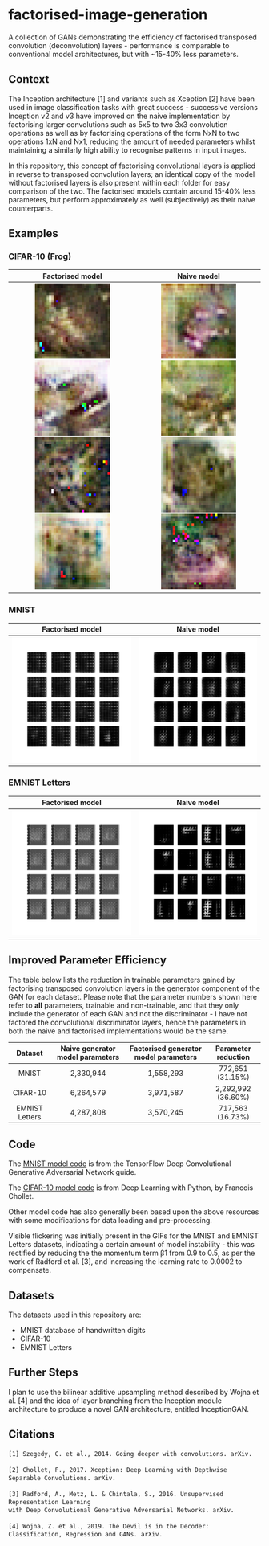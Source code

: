 # factorised-image-generation
A collection of GANs demonstrating the efficiency of factorised transposed convolution (deconvolution) layers - performance is comparable to conventional model architectures, but with ~15-40% less parameters.


## Context
The Inception architecture [1] and variants such as Xception [2] have been used in image classification tasks with great success - successive versions Inception v2 and v3 have improved on the naive implementation by factorising larger convolutions such as 5x5 to two 3x3 convolution operations as well as by factorising operations of the form NxN to two operations 1xN and Nx1, reducing the amount of needed parameters whilst maintaining a similarly high ability to recognise patterns in input images.

In this repository, this concept of factorising convolutional layers is applied in reverse to transposed convolution layers; an identical copy of the model without factorised layers is also present within each folder for easy comparison of the two. The factorised models contain around 15-40% less parameters, but perform approximately as well (subjectively) as their naive counterparts.


## Examples

### CIFAR-10 (Frog)

Factorised model             |  Naive model
:-------------------------:|:-------------------------:
<img src="examples/cifar-10/factorised_generated_frog9800.png" width="150" height="150"/> <img src="examples/cifar-10/factorised_generated_frog9900.png" width="150" height="150"/> <br> <img src="examples/cifar-10/factorised_generated_frog4900.png" width="150" height="150"/> <img src="examples/cifar-10/factorised_generated_frog5100.png" width="150" height="150"/> | <img src="examples/cifar-10/naive_generated_frog9800.png" width="150" height="150"/> <img src="examples/cifar-10/naive_generated_frog9900.png" width="150" height="150"/> <br> <img src="examples/cifar-10/naive_generated_frog4900.png" width="150" height="150"/> <img src="examples/cifar-10/naive_generated_frog5100.png" width="150" height="150"/>

### MNIST

Factorised model             |  Naive model
:-------------------------:|:-------------------------:
<img src="examples/mnist/factorised_mnist_numbers.gif" width="250" height="250"/> | <img src="examples/mnist/naive_mnist_numbers.gif" width="250" height="250"/>

### EMNIST Letters

Factorised model             |  Naive model
:-------------------------:|:-------------------------:
<img src="examples/emnist/factorised_emnist_letters.gif" width="250" height="250"/> | <img src="examples/emnist/naive_emnist_letters.gif" width="250" height="250"/>


## Improved Parameter Efficiency
The table below lists the reduction in trainable parameters gained by factorising transposed convolution layers in the generator component of the GAN for each dataset. Please note that the parameter numbers shown here refer to **all** parameters, trainable and non-trainable, and that they only include the generator of each GAN and not the discriminator - I have not factored the convolutional discriminator layers, hence the parameters in both the naive and factorised implementations would be the same.

Dataset                    |  Naive generator model parameters | Factorised generator model parameters | Parameter reduction
:-------------------------:|:---------------------------------:|:-------------------------------------:|:-------------------------:
MNIST                      | 2,330,944                         | 1,558,293                             | 772,651 (31.15%)
CIFAR-10                   | 6,264,579                         | 3,971,587                             | 2,292,992 (36.60%)
EMNIST Letters             | 4,287,808                         | 3,570,245                             | 717,563 (16.73%)


## Code
The [MNIST model code](https://www.tensorflow.org/tutorials/generative/dcgan) is from the TensorFlow Deep Convolutional Generative Adversarial Network guide.

The [CIFAR-10 model code](https://colab.research.google.com/github/fchollet/deep-learning-with-python-notebooks/blob/master/chapter12_part05_gans.ipynb) is from Deep Learning with Python, by Francois Chollet.

Other model code has also generally been based upon the above resources with some modifications for data loading and pre-processing.

Visible flickering was initially present in the GIFs for the MNIST and EMNIST Letters datasets, indicating a certain amount of model instability - this was rectified by reducing the the momentum term β1 from 0.9 to 0.5, as per the work of Radford et al. [3], and increasing the learning rate to 0.0002 to compensate.


## Datasets
The datasets used in this repository are:
- MNIST database of handwritten digits
- CIFAR-10
- EMNIST Letters

## Further Steps
I plan to use the bilinear additive upsampling method described by Wojna et al. [4] and the idea of layer branching from the Inception module architecture to produce a novel GAN architecture, entitled InceptionGAN.

## Citations 

```
[1] Szegedy, C. et al., 2014. Going deeper with convolutions. arXiv.

[2] Chollet, F., 2017. Xception: Deep Learning with Depthwise Separable Convolutions. arXiv.

[3] Radford, A., Metz, L. & Chintala, S., 2016. Unsupervised Representation Learning 
with Deep Convolutional Generative Adversarial Networks. arXiv.

[4] Wojna, Z. et al., 2019. The Devil is in the Decoder: Classification, Regression and GANs. arXiv.
```
